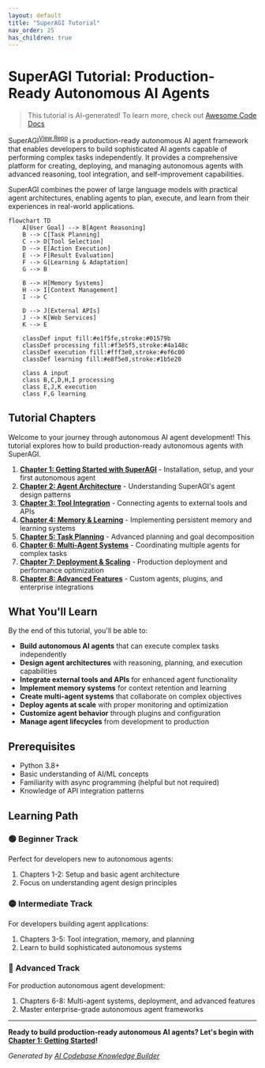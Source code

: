 ```yaml
---
layout: default
title: "SuperAGI Tutorial"
nav_order: 25
has_children: true
---
```


# SuperAGI Tutorial: Production-Ready Autonomous AI Agents

> This tutorial is AI-generated! To learn more, check out [Awesome Code Docs](https://github.com/johnxie/awesome-code-docs)

SuperAGI<sup>[View Repo](https://github.com/TransformerOptimus/SuperAGI)</sup> is a production-ready autonomous AI agent framework that enables developers to build sophisticated AI agents capable of performing complex tasks independently. It provides a comprehensive platform for creating, deploying, and managing autonomous agents with advanced reasoning, tool integration, and self-improvement capabilities.

SuperAGI combines the power of large language models with practical agent architectures, enabling agents to plan, execute, and learn from their experiences in real-world applications.

```mermaid
flowchart TD
    A[User Goal] --> B[Agent Reasoning]
    B --> C[Task Planning]
    C --> D[Tool Selection]
    D --> E[Action Execution]
    E --> F[Result Evaluation]
    F --> G[Learning & Adaptation]
    G --> B

    B --> H[Memory Systems]
    H --> I[Context Management]
    I --> C

    D --> J[External APIs]
    J --> K[Web Services]
    K --> E

    classDef input fill:#e1f5fe,stroke:#01579b
    classDef processing fill:#f3e5f5,stroke:#4a148c
    classDef execution fill:#fff3e0,stroke:#ef6c00
    classDef learning fill:#e8f5e8,stroke:#1b5e20

    class A input
    class B,C,D,H,I processing
    class E,J,K execution
    class F,G learning
```

## Tutorial Chapters

Welcome to your journey through autonomous AI agent development! This tutorial explores how to build production-ready autonomous agents with SuperAGI.

1. **[Chapter 1: Getting Started with SuperAGI](01-getting-started.md)** - Installation, setup, and your first autonomous agent
2. **[Chapter 2: Agent Architecture](02-agent-architecture.md)** - Understanding SuperAGI's agent design patterns
3. **[Chapter 3: Tool Integration](03-tool-integration.md)** - Connecting agents to external tools and APIs
4. **[Chapter 4: Memory & Learning](04-memory-learning.md)** - Implementing persistent memory and learning systems
5. **[Chapter 5: Task Planning](05-task-planning.md)** - Advanced planning and goal decomposition
6. **[Chapter 6: Multi-Agent Systems](06-multi-agent-systems.md)** - Coordinating multiple agents for complex tasks
7. **[Chapter 7: Deployment & Scaling](07-deployment-scaling.md)** - Production deployment and performance optimization
8. **[Chapter 8: Advanced Features](08-advanced-features.md)** - Custom agents, plugins, and enterprise integrations

## What You'll Learn

By the end of this tutorial, you'll be able to:

- **Build autonomous AI agents** that can execute complex tasks independently
- **Design agent architectures** with reasoning, planning, and execution capabilities
- **Integrate external tools and APIs** for enhanced agent functionality
- **Implement memory systems** for context retention and learning
- **Create multi-agent systems** that collaborate on complex objectives
- **Deploy agents at scale** with proper monitoring and optimization
- **Customize agent behavior** through plugins and configuration
- **Manage agent lifecycles** from development to production

## Prerequisites

- Python 3.8+
- Basic understanding of AI/ML concepts
- Familiarity with async programming (helpful but not required)
- Knowledge of API integration patterns

## Learning Path

### 🟢 Beginner Track
Perfect for developers new to autonomous agents:
1. Chapters 1-2: Setup and basic agent architecture
2. Focus on understanding agent design principles

### 🟡 Intermediate Track
For developers building agent applications:
1. Chapters 3-5: Tool integration, memory, and planning
2. Learn to build sophisticated autonomous systems

### 🔴 Advanced Track
For production autonomous agent development:
1. Chapters 6-8: Multi-agent systems, deployment, and advanced features
2. Master enterprise-grade autonomous agent frameworks

---

**Ready to build production-ready autonomous AI agents? Let's begin with [Chapter 1: Getting Started](01-getting-started.md)!**

*Generated by [AI Codebase Knowledge Builder](https://github.com/johnxie/awesome-code-docs)*
